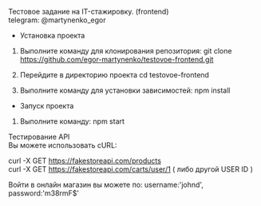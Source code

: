 Тестовое задание на IT-стажировку. (frontend)</br>
telegram: @martynenko_egor

- Установка проекта

1. Выполните команду для клонирования репозитория:
git clone https://github.com/egor-martynenko/testovoe-frontend.git

2. Перейдите в директорию проекта
cd testovoe-frontend

3. Выполните команду для установки зависимостей:
npm install


- Запуск проекта

1. Выполните команду:
npm start


Тестирование API</br>
Вы можете использовать cURL:

curl -X GET https://fakestoreapi.com/products </br>
curl -X GET https://fakestoreapi.com/carts/user/1 ( либо другой USER ID )

Войти в онлайн магазин вы можете по:
 username:'johnd',
 password:'m38rmF$'
